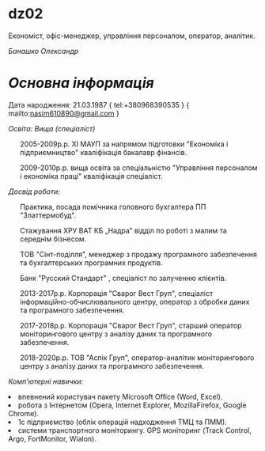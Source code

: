 # dz02
Економіст, офіс-менеджер, управління персоналом, оператор, аналітик.

*Банашко Олександр* 

*Основна інформація*
==================
Дата народження: 21.03.1987
{ tel:+380968390535 }
{ mailto:nasim610890@gmail.com }

*Освіта: Вища (спеціаліст)*
<ul>2005-2009р.р. ХІ МАУП за напрямом підготовки "Економіка і підприємництво" кваліфікація бакалавр фінансів.</ul>
<ul>2009-2010р.р. вища освіта за спеціальністю "Управління персоналом і економіка праці" кваліфікація спеціаліст.</ul>

*Досвід роботи:*
<ul>Практика, посада помічника головного бухгалтера ПП "Златтермобуд".</ul> 
<ul>Стажування ХРУ ВАТ КБ „Надра” відділ по роботі з малим та середнім бізнесом.</ul>
<ul>ТОВ "Сінт-поділля", менеджер з продажу програмного забезпечення та бухгалтерських програмних продуктів.</ul>
<ul>Банк "Русский Стандарт" , спеціаліст по залученню клієнтів.</ul>
<ul>2013-2017р.р. Корпорація "Сварог Вест Груп", спеціаліст інформаційно-обчислювального центру, оператор з обробки даних та програмного забезпечення.</ul>
<ul> 2017-2018р.р. Корпорація "Сварог Вест Груп", старший оператор моніторингового центру з аналізу даних та програмного забезпечення.</ul>
<ul>2018-2020р.р. ТОВ "Аспік Груп", оператор-аналітик моніторингового центру з аналізу даних та програмного забезпечення.</ul>

*Комп’ютерні навички:*
<li>впевнений користувач пакету Microsoft Office (Word, Excel).</li> 
<li>робота з Інтернетом (Opera, Internet Explorer, MozillaFirefox, Google Chrome).</li>
<li>1с підприємство (облік операцій надходження ТМЦ та ПММ).</li>
<li>системи транспортного моніторингу. GPS моніторинг (Track Control, Argo, FortMonitor, Wialon).</li>





